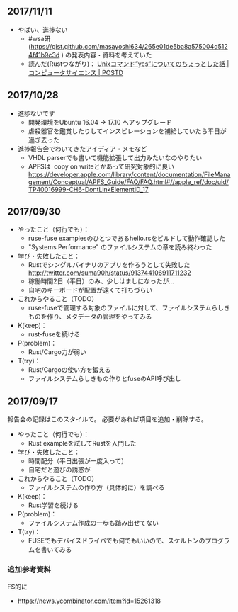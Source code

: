 ## 2017/11/11

* やばい、進捗ない
  * #wsa研(https://gist.github.com/masayoshi634/265e01de5ba8a575004d5124f41b9c3d ) の発表内容・資料を考えていた
  * 読んだ(Rustつながり)： [Unixコマンド”yes”についてのちょっとした話 | コンピュータサイエンス | POSTD](http://postd.cc/a-little-story-about-the-yes-unix-command/)

## 2017/10/28

* 進捗ないです
  * 開発環境をUbuntu 16.04 → 17.10 へアップグレード
  * 虐殺器官を鑑賞したりしてインスピレーションを補給していたら平日が過ぎ去った
* 進捗報告会でわいてきたアイディア・メモなど
  * VHDL parserでも書いて機能拡張して出力みたいなのやりたい
  * APFSは  copy on writeとかあって研究対象的に良い https://developer.apple.com/library/content/documentation/FileManagement/Conceptual/APFS_Guide/FAQ/FAQ.html#//apple_ref/doc/uid/TP40016999-CH6-DontLinkElementID_17


## 2017/09/30

* やったこと（何行でも）：
  * ruse-fuse examplesのひとつであるhello.rsをビルドして動作確認した
  * "Systems Performance" のファイルシステムの章を読み終わった
* 学び・失敗したこと：
  * Rustでシングルバイナリのアプリを作ろうとして失敗した http://twitter.com/suma90h/status/913744106911711232
  * 稼働時間2日（平日）のみ、少しはましになったが...
  * 自宅のキーボードが配置が遠くて打ちづらい
* これからやること（TODO）
  * ruse-fuseで管理する対象のファイルに対して、ファイルシステムらしきものを作り、メタデータの管理をやってみる
* K(keep)：
  * rust-fuseを続ける
* P(problem)：
  * Rust/Cargo力が弱い
* T(try)：
  * Rust/Cargoの使い方を鍛える
  * ファイルシステムらしきもの作りとfuseのAPI呼び出し

## 2017/09/17

報告会の記録はこのスタイルで。
必要があれば項目を追加・削除する。

* やったこと（何行でも）：
  * Rust exampleを試してRustを入門した
* 学び・失敗したこと：
  * 時間配分（平日出張が一度入って）
  * 自宅だと遊びの誘惑が
* これからやること（TODO）
  * ファイルシステムの作り方（具体的に）を調べる
* K(keep)：
  * Rust学習を続ける
* P(problem)：
  * ファイルシステム作成の一歩も踏み出せてない
* T(try)：
  * FUSEでもデバイスドライバでも何でもいいので、スケルトンのプログラムを書いてみる

### 追加参考資料
FS的に
* https://news.ycombinator.com/item?id=15261318
